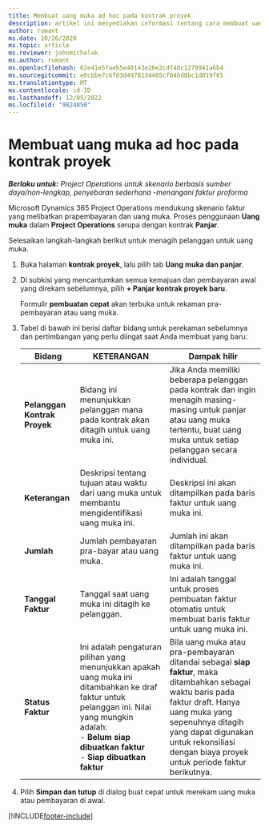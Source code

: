 ```yaml
---
title: Membuat uang muka ad hoc pada kontrak proyek
description: artikel ini menyediakan informasi tentang cara membuat uang muka pada kontrak sesuai kebutuhan.
author: rumant
ms.date: 10/26/2020
ms.topic: article
ms.reviewer: johnmichalak
ms.author: rumant
ms.openlocfilehash: 62e41e5faeb5e40143e26e2cdf48c1279941a6b4
ms.sourcegitcommit: e0cbbe7c6f03d4978134405cf04bd8bc1d019f65
ms.translationtype: MT
ms.contentlocale: id-ID
ms.lasthandoff: 12/05/2022
ms.locfileid: "9824850"
---
```

# <a name="create-an-ad-hoc-advance-on-a-project-contract"></a>Membuat uang muka ad hoc pada kontrak proyek

_**Berlaku untuk:** Project Operations untuk skenario berbasis sumber daya/non-lengkap, penyebaran sederhana -menangani faktur proforma_

Microsoft Dynamics 365 Project Operations mendukung skenario faktur yang melibatkan prapembayaran dan uang muka. Proses penggunaan **Uang muka** dalam **Project Operations** serupa dengan kontrak **Panjar**. 

Selesaikan langkah-langkah berikut untuk menagih pelanggan untuk uang muka.

1. Buka halaman **kontrak proyek**, lalu pilih tab **Uang muka dan panjar**.
2. Di subkisi yang mencantumkan semua kemajuan dan pembayaran awal yang direkam sebelumnya, pilih **+ Panjar kontrak proyek baru**. 

    Formulir **pembuatan cepat** akan terbuka untuk rekaman pra-pembayaran atau uang muka.
    
3. Tabel di bawah ini berisi daftar bidang untuk perekaman sebelumnya dan pertimbangan yang perlu diingat saat Anda membuat yang baru:

    | Bidang | KETERANGAN | Dampak hilir |
    | --- | --- | --- |
    | **Pelanggan Kontrak Proyek** | Bidang ini menunjukkan pelanggan mana pada kontrak akan ditagih untuk uang muka ini. | Jika Anda memiliki beberapa pelanggan pada kontrak dan ingin menagih masing-masing untuk panjar atau uang muka tertentu, buat uang muka untuk setiap pelanggan secara individual. |
    | **Keterangan** | Deskripsi tentang tujuan atau waktu dari uang muka untuk membantu mengidentifikasi uang muka ini. | Deskripsi ini akan ditampilkan pada baris faktur untuk uang muka ini. |
    | **Jumlah** | Jumlah pembayaran pra-bayar atau uang muka. | Jumlah ini akan ditampilkan pada baris faktur untuk uang muka ini. |
    | **Tanggal Faktur** | Tanggal saat uang muka ini ditagih ke pelanggan. | Ini adalah tanggal untuk proses pembuatan faktur otomatis untuk membuat baris faktur untuk uang muka ini. |
    | **Status Faktur** | Ini adalah pengaturan pilihan yang menunjukkan apakah uang muka ini ditambahkan ke draf faktur untuk pelanggan ini. Nilai yang mungkin adalah:</br>- **Belum siap dibuatkan faktur**</br>- **Siap dibuatkan faktur** | Bila uang muka atau pra-pembayaran ditandai sebagai **siap faktur**, maka ditambahkan sebagai waktu baris pada faktur draft. Hanya uang muka yang sepenuhnya ditagih yang dapat digunakan untuk rekonsiliasi dengan biaya proyek untuk periode faktur berikutnya. |

4. Pilih **Simpan dan tutup** di dialog buat cepat untuk merekam uang muka atau pembayaran di awal.


[!INCLUDE[footer-include](../../includes/footer-banner.md)]
